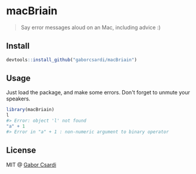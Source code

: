 
# macBriain

> Say error messages aloud on an Mac, including advice :)

## Install

```r
devtools::install_github("gaborcsardi/macBriain")
```

## Usage

Just load the package, and make some errors. Don't forget to
unmute your speakers.

```r
library(macBriain)
l
#> Error: object 'l' not found
"a" + 1
#> Error in "a" + 1 : non-numeric argument to binary operator
```

## License

MIT @ [Gabor Csardi](http://gaborcsardi.org)
